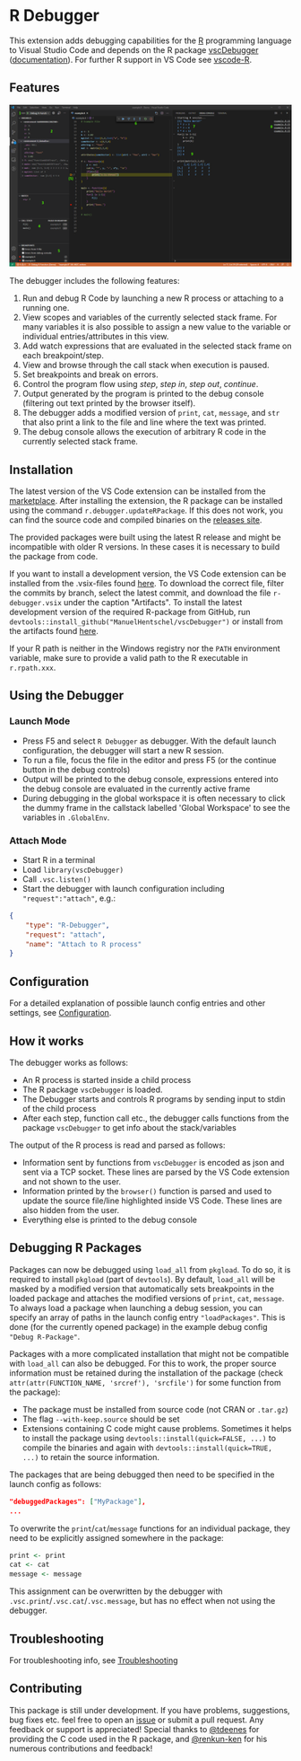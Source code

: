 # R Debugger

This extension adds debugging capabilities for the
[R](https://www.r-project.org/)
programming language to Visual Studio Code
and depends on the R package [vscDebugger](https://github.com/ManuelHentschel/vscDebugger)
([documentation](https://manuelhentschel.github.io/vscDebugger/)).
For further R support in VS Code see [vscode-R](https://github.com/Ikuyadeu/vscode-R).

## Features

![features.png](images/features.png)

The debugger includes the following features:
1. Run and debug R Code by launching a new R process or attaching to a running one.
2. View scopes and variables of the currently selected stack frame.
For many variables it is also possible to assign a new value to the variable or individual entries/attributes in this view.
3. Add watch expressions that are evaluated in the selected stack frame on each breakpoint/step.
4. View and browse through the call stack when execution is paused.
5. Set breakpoints and break on errors.
6. Control the program flow using *step*, *step in*, *step out*, *continue*.
7. Output generated by the program is printed to the debug console (filtering out text printed by the browser itself).
8. The debugger adds a modified version of `print`, `cat`, `message`, and `str` that also print a link to the file and line where the text was printed.
9. The debug console allows the execution of arbitrary R code in the currently selected stack frame.


## Installation
The latest version of the VS Code extension can be installed from the
[marketplace](https://marketplace.visualstudio.com/items?itemName=RDebugger.r-debugger).
After installing the extension, the R package can be installed using the command 
`r.debugger.updateRPackage`.
If this does not work, you can find the source code and compiled binaries on the
[releases site](https://github.com/ManuelHentschel/VSCode-R-Debugger/releases).

The provided packages were built using the latest R release and might be incompatible with older R versions.
In these cases it is necessary to build the package from code.

If you want to install a development version, the VS Code extension can be installed from the .vsix-files found 
[here](https://github.com/ManuelHentschel/VSCode-R-Debugger/actions?query=workflow%3Amain).
To download the correct file, filter the commits by branch, select the latest commit,
and download the file `r-debugger.vsix` under the caption "Artifacts".
To install the latest development version of the required R-package from GitHub, run
`devtools::install_github("ManuelHentschel/vscDebugger")`
or install from the artifacts found 
[here](https://github.com/ManuelHentschel/vscDebugger/actions).

If your R path is neither in the Windows registry nor the `PATH` environment variable, make sure to provide a valid path to the R executable in `r.rpath.xxx`.

## Using the Debugger
### Launch Mode
* Press F5 and select `R Debugger` as debugger. With the default launch configuration, the debugger will start a new R session.
* To run a file, focus the file in the editor and press F5 (or the continue button in the debug controls)
* Output will be printed to the debug console,
expressions entered into the debug console are evaluated in the currently active frame
* During debugging in the global workspace it is often necessary to click the dummy frame
in the callstack labelled 'Global Workspace' to see the variables in `.GlobalEnv`.

### Attach Mode
* Start R in a terminal
* Load `library(vscDebugger)`
* Call `.vsc.listen()`
* Start the debugger with launch configuration including `"request":"attach"`, e.g.:
``` json
{
    "type": "R-Debugger",
    "request": "attach",
    "name": "Attach to R process"
}
```

## Configuration
For a detailed explanation of possible launch config entries and other settings, see
[Configuration](https://manuelhentschel.github.io/vscDebugger/articles/configuration.html).

## How it works
The debugger works as follows:

* An R process is started inside a child process
* The R package `vscDebugger` is loaded.
* The Debugger starts and controls R programs by sending input to stdin of the child process
* After each step, function call etc., the debugger calls functions from the package `vscDebugger` to get info about the stack/variables

The output of the R process is read and parsed as follows:

* Information sent by functions from `vscDebugger` is encoded as json and sent via a TCP socket.
These lines are parsed by the VS Code extension and not shown to the user.
* Information printed by the `browser()` function is parsed and used to update the source file/line highlighted inside VS Code.
These lines are also hidden from the user.
* Everything else is printed to the debug console


## Debugging R Packages
Packages can now be debugged using `load_all` from `pkgload`.
To do so, it is required to install `pkgload` (part of `devtools`).
By default, `load_all` will be masked by a modified version that automatically sets breakpoints
in the loaded package and attaches the modified versions of `print`, `cat`, `message`.
To always load a package when launching a debug session, you can specify an array of paths in the launch config entry `"loadPackages"`.
This is done (for the currently opened package) in the example debug config `"Debug R-Package"`.


Packages with a more complicated installation that might not be compatible with `load_all` can also be debugged.
For this to work, the proper source information must be retained during the installation of the package
(check `attr(attr(FUNCTION_NAME, 'srcref'), 'srcfile')` for some function from the package):

* The package must be installed from source code (not CRAN or `.tar.gz`)
* The flag `--with-keep.source` should be set
* Extensions containing C code might cause problems.
Sometimes it helps to install the package using
`devtools::install(quick=FALSE, ...)`
to compile the binaries and again with
`devtools::install(quick=TRUE, ...)`
to retain the source information.

The packages that are being debugged then need to be specified in the launch config as follows:
```json
"debuggedPackages": ["MyPackage"],
...
```

To overwrite the `print`/`cat`/`message` functions for an individual package,
they need to be explicitly assigned somewhere in the package:
``` r
print <- print
cat <- cat
message <- message
```
This assignment can be overwritten by the debugger with
`.vsc.print`/`.vsc.cat`/`.vsc.message`, but has no effect when not using the debugger.

## Troubleshooting
For troubleshooting info, see [Troubleshooting](https://manuelhentschel.github.io/vscDebugger/articles/troubleshooting.html)

## Contributing
This package is still under development.
If you have problems, suggestions, bug fixes etc. feel free to open an
[issue](https://github.com/ManuelHentschel/VSCode-R-Debugger/issues)
or submit a pull request.
Any feedback or support is appreciated!
Special thanks to
[@tdeenes](https://github.com/tdeenes)
for providing the C code used in the R package, and
[@renkun-ken](https://github.com/renkun-ken)
for his numerous contributions and feedback!

